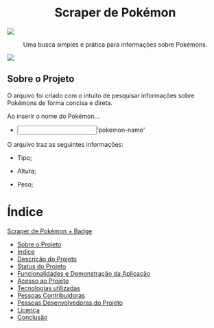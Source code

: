 <h1 align = "center">Scraper de Pokémon</h1>
<img src = 'https://i0.wp.com/multarte.com.br/wp-content/uploads/2019/03/pokemon-png-logo.png?fit=2000%2C736&ssl=1'>
<p align = "center">Uma busca simples e prática para informações sobre Pokémons.</p>

<a href = 'https://nodejs.org/en/download/'>
 <img src = 'https://img.shields.io/badge/node-js-brightgreen'>
</a>

<h2>Sobre o Projeto</h2>
 
<p>O arquivo foi criado com o intuito de pesquisar informações sobre Pokémons de forma concisa e direta.</p>
<p>Ao inserir o nome do Pokémon...</p>

<ul>
 <li>
  <input type = "text">'pokemon-name'</input>
 </li>
</ul>
            
<p>O arquivo traz as seguintes informações:<p>
 
 <ul>
  <li>
   <p>Tipo;</p>
  </li>
  <li>
   <p>Altura;</p>
  </li>
  <li>
   <p>Peso;</p>
  </li>
 </ul>
 
# Índice 

<a href = '#scraper-de-pokémon'>Scraper de Pokémon + Badge</a>
* [Sobre o Projeto](#sobre-o-projeto)
* [Índice](#índice)
* [Descrição do Projeto](#descrição-do-projeto)
* [Status do Projeto](#status-do-Projeto)
* [Funcionalidades e Demonstração da Aplicação](#funcionalidades-e-demonstração-da-aplicação)
* [Acesso ao Projeto](#acesso-ao-projeto)
* [Tecnologias utilizadas](#tecnologias-utilizadas)
* [Pessoas Contribuidoras](#pessoas-contribuidoras)
* [Pessoas Desenvolvedoras do Projeto](#pessoas-desenvolvedoras)
* [Licença](#licença)
* [Conclusão](#conclusão)
